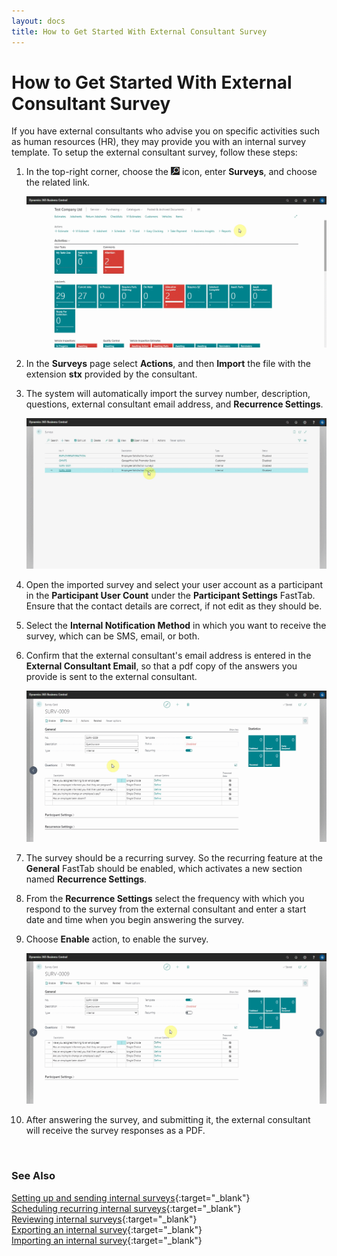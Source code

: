 ```yaml
---
layout: docs
title: How to Get Started With External Consultant Survey
---
```


# How to Get Started With External Consultant Survey

If you have external consultants who advise you on specific activities such as human resources (HR), they may provide you with an internal survey template. To setup the external consultant survey, follow these steps:
1. In the top-right corner, choose the ![](media/search_icon.png) icon, enter **Surveys**, and choose the related link.

   ![](media/garagehive-internal-surveys-external-consultant1.gif)

2. In the **Surveys** page select **Actions**, and then **Import** the file with the extension **stx** provided by the consultant.
3. The system will automatically import the survey number, description, questions, external consultant email address, and **Recurrence Settings**.

   ![](media/garagehive-internal-surveys-external-consultant2.gif)

4. Open the imported survey and select your user account as a participant in the **Participant User Count** under the **Participant Settings** FastTab. Ensure that the contact details are correct, if not edit as they should be.
5. Select the **Internal Notification Method** in which you want to receive the survey, which can be SMS, email, or both.
6. Confirm that the external consultant's email address is entered in the **External Consultant Email**, so that a pdf copy of the answers you provide is sent to the external consultant.

   ![](media/garagehive-internal-surveys-external-consultant3.gif)

7. The survey should be a recurring survey. So the recurring feature at the **General** FastTab should be enabled, which activates a new section named **Recurrence Settings**. 
8. From the **Recurrence Settings** select the frequency with which you respond to the survey from the external consultant and enter a start date and time when you begin answering the survey.
9. Choose **Enable** action, to enable the survey.

   ![](media/garagehive-internal-surveys-external-consultant4.gif)

9. After answering the survey, and submitting it, the external consultant will receive the survey responses as a PDF.

<br>

### **See Also**

[Setting up and sending internal surveys](garagehive-setting-up-and-sending-internal-surveys.html){:target="_blank"} \
[Scheduling recurring internal surveys](garagehive-scheduling-recurring-internal-surveys.html){:target="_blank"} \
[Reviewing internal surveys](reviewing-internal-surveys.html){:target="_blank"} \
[Exporting an internal survey](garagehive-exporting-an-internal-survey.html){:target="_blank"} \
[Importing an internal survey](garagehive-importing-an-internal-survey.html){:target="_blank"}